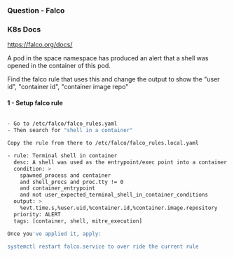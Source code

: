 ### Question - Falco

### K8s Docs

https://falco.org/docs/

A pod in the space namespace has produced an alert that a shell was opened in the container of this pod.

Find the falco rule that uses this and change the output to show the "user id", "container id", "container image repo"


#### 1 - Setup falco rule

```sh

- Go to /etc/falco/falco_rules.yaml
- Then search for "shell in a container"

Copy the rule from there to /etc/falco/falco_rules.local.yaml

- rule: Terminal shell in container
  desc: A shell was used as the entrypoint/exec point into a container with an attached terminal.
  condition: >
    spawned_process and container
    and shell_procs and proc.tty != 0
    and container_entrypoint
    and not user_expected_terminal_shell_in_container_conditions
  output: >
    %evt.time.s,%user.uid,%container.id,%container.image.repository
  priority: ALERT
  tags: [container, shell, mitre_execution]

Once you've applied it, apply:

systemctl restart falco.service to over ride the current rule

```